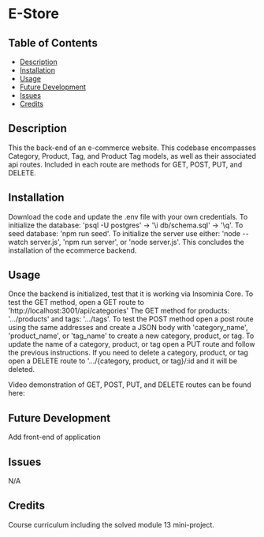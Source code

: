 # E-Store

## Table of Contents
- [Description](#description)
- [Installation](#installation)
- [Usage](#usage)
- [Future Development](#future-development)
- [Issues](#issues)
- [Credits](#credits)

## Description
This the back-end of an e-commerce website. This codebase encompasses Category, Product, Tag, and Product Tag models, as well as their associated api routes. Included in each route are methods for GET, POST, PUT, and DELETE.

## Installation
Download the code and update the .env file with your own credentials. To initialize the database: 'psql -U postgres' -> '\i db/schema.sql' -> '\q'. To seed database: 'npm run seed'. To initialize the server use either: 'node --watch server.js', 'npm run server', or 'node server.js'. This concludes the installation of the ecommerce backend.

## Usage
Once the backend is initialized, test that it is working via Insominia Core. To test the GET method, open a GET route to 'http://localhost:3001/api/categories' The GET method for products: '.../products' and tags: '.../tags'. To test the POST method open a post route using the same addresses and create a JSON body with 'category_name', 'product_name', or 'tag_name' to create a new category, product, or tag. To update the name of a category, product, or tag open a PUT route and follow the previous instructions. If you need to delete a category, product, or tag open a DELETE route to '.../{category, product, or tag}/:id and it will be deleted.

Video demonstration of GET, POST, PUT, and DELETE routes can be found here: 

## Future Development
Add front-end of application

## Issues
N/A

## Credits
Course curriculum including the solved module 13 mini-project.